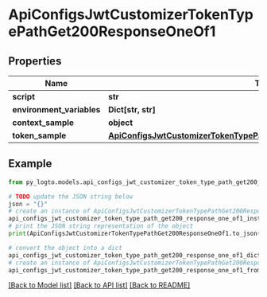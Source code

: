 # ApiConfigsJwtCustomizerTokenTypePathGet200ResponseOneOf1


## Properties

Name | Type | Description | Notes
------------ | ------------- | ------------- | -------------
**script** | **str** |  | [optional] 
**environment_variables** | **Dict[str, str]** |  | [optional] 
**context_sample** | **object** | arbitrary | [optional] 
**token_sample** | [**ApiConfigsJwtCustomizerTokenTypePathGet200ResponseOneOf1TokenSample**](ApiConfigsJwtCustomizerTokenTypePathGet200ResponseOneOf1TokenSample.md) |  | [optional] 

## Example

```python
from py_logto.models.api_configs_jwt_customizer_token_type_path_get200_response_one_of1 import ApiConfigsJwtCustomizerTokenTypePathGet200ResponseOneOf1

# TODO update the JSON string below
json = "{}"
# create an instance of ApiConfigsJwtCustomizerTokenTypePathGet200ResponseOneOf1 from a JSON string
api_configs_jwt_customizer_token_type_path_get200_response_one_of1_instance = ApiConfigsJwtCustomizerTokenTypePathGet200ResponseOneOf1.from_json(json)
# print the JSON string representation of the object
print(ApiConfigsJwtCustomizerTokenTypePathGet200ResponseOneOf1.to_json())

# convert the object into a dict
api_configs_jwt_customizer_token_type_path_get200_response_one_of1_dict = api_configs_jwt_customizer_token_type_path_get200_response_one_of1_instance.to_dict()
# create an instance of ApiConfigsJwtCustomizerTokenTypePathGet200ResponseOneOf1 from a dict
api_configs_jwt_customizer_token_type_path_get200_response_one_of1_from_dict = ApiConfigsJwtCustomizerTokenTypePathGet200ResponseOneOf1.from_dict(api_configs_jwt_customizer_token_type_path_get200_response_one_of1_dict)
```
[[Back to Model list]](../README.md#documentation-for-models) [[Back to API list]](../README.md#documentation-for-api-endpoints) [[Back to README]](../README.md)


